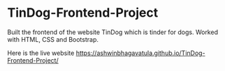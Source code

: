 # TinDog-Frontend-Project
Built the frontend of the website TinDog which is tinder for dogs. Worked with HTML, CSS and Bootstrap.

Here is the live website 
  https://ashwinbhagavatula.github.io/TinDog-Frontend-Project/
